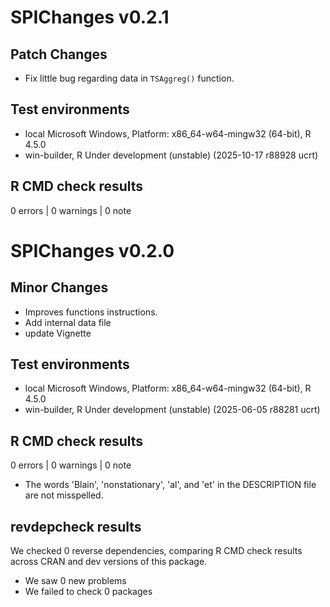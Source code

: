 # SPIChanges v0.2.1

## Patch Changes

-   Fix little bug regarding data in `TSAggreg()` function.

## Test environments

-   local Microsoft Windows, Platform: x86_64-w64-mingw32 (64-bit), R 4.5.0
-   win-builder, R Under development (unstable) (2025-10-17 r88928 ucrt)

## R CMD check results

0 errors | 0 warnings | 0 note



# SPIChanges v0.2.0

## Minor Changes

-   Improves functions instructions.
-   Add internal data file
-   update Vignette

## Test environments

-   local Microsoft Windows, Platform: x86_64-w64-mingw32 (64-bit), R 4.5.0
-   win-builder, R Under development (unstable) (2025-06-05 r88281 ucrt)

## R CMD check results

0 errors | 0 warnings | 0 note

* The words 'Blain', 'nonstationary', 'al', and 'et' in the DESCRIPTION file are not misspelled.

## revdepcheck results

We checked 0 reverse dependencies, comparing R CMD check results across CRAN and dev versions of this package.

 * We saw 0 new problems
 * We failed to check 0 packages
